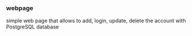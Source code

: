 <h3>webpage</h3>
simple web page that allows to add, login, update, delete the account with PostgreSQL database
